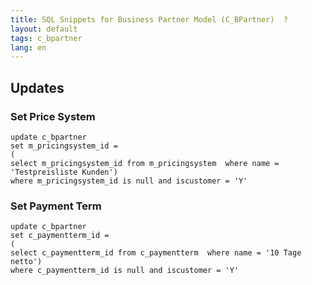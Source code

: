 ```yaml
---
title: SQL Snippets for Business Partner Model (C_BPartner)  ?
layout: default
tags: c_bpartner
lang: en
---
```


## Updates

### Set Price System
```
update c_bpartner
set m_pricingsystem_id =
(
select m_pricingsystem_id from m_pricingsystem  where name = 'Testpreisliste Kunden')
where m_pricingsystem_id is null and iscustomer = 'Y'
```

### Set Payment Term
```
update c_bpartner
set c_paymentterm_id =
(
select c_paymentterm_id from c_paymentterm  where name = '10 Tage netto')
where c_paymentterm_id is null and iscustomer = 'Y'
```
